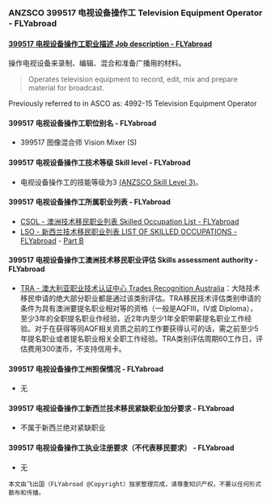 ### ANZSCO 399517 电视设备操作工 Television Equipment Operator - FLYabroad ###

#### [399517 电视设备操作工职业描述 Job description - FLYabroad](http://www.flyabroadvisa.com/anzsco/3995.html#399517)

操作电视设备来录制、编辑、混合和准备广播用的材料。

> Operates television equipment to record, edit, mix and prepare material for broadcast. 

Previously referred to in ASCO as:
4992-15 Television Equipment Operator

#### 399517 电视设备操作工职位别名 - FLYabroad
 
- 399517 图像混合师 Vision Mixer (S)

#### 399517 电视设备操作工技术等级 Skill level - FLYabroad

- 电视设备操作工的技能等级为3 [(ANZSCO Skill Level 3)](http://www.flyabroadvisa.com/anzsco/)。

#### 399517 电视设备操作工所属职业列表 - FLYabroad

- [CSOL - 澳洲技术移民职业列表 Skilled Occupation List - FLYabroad](http://www.flyabroadvisa.com/sol/)
- [LSO - 新西兰技术移民职业列表 LIST OF SKILLED OCCUPATIONS - FLYabroad](http://nz.flyabroadvisa.com/lso/) - [Part B](partb)

#### 399517 电视设备操作工澳洲技术移民职业评估 Skills assessment authority - FLYabroad

- [TRA - 澳大利亚职业技术认证中心 Trades Recognition Australia](http://www.flyabroadvisa.com/ass/tra.html)：大陆技术移民申请的绝大部分职业都是通过该类别评估。TRA移民技术评估类别申请的条件为具有澳洲要提名职业相对等的资格（一般是AQFIII，IV或 Diploma），至少3年的全职提名职业作经验，近2年内至少1年全职带薪提名职业工作经验。对于在获得等同AQF相关资质之前的工作要获得认可的话，需之前至少5年提名职业或者提名职业相关全职工作经验。TRA类别评估周期60工作日，评估费用300澳币，不支持信用卡。

#### 399517 电视设备操作工州担保情况 - FLYabroad

- 无

#### 399517 电视设备操作工新西兰技术移民紧缺职业加分要求 - FLYabroad

- 不属于新西兰绝对紧缺职业

#### 399517 电视设备操作工执业注册要求（不代表移民要求） - FLYabroad

- 无

`本文由飞出国（FLYabroad @Copyright）独家整理完成，请尊重知识产权，不要以任何形式散布和传播。`